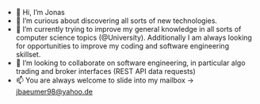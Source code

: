 - 👋 Hi, I’m Jonas
- 👀 I’m curious about discovering all sorts of new technologies.
- 🌱 I’m currently trying to improve my general knowledge in all sorts of computer science topics (@University). 
      Additionally I am always looking for opportunities to improve my coding and software engineering skillset.
- 💞️ I’m looking to collaborate on software engineering, in particular algo trading and broker interfaces (REST API data requests)
- 📫 You are always welcome to slide into my mailbox -> jbaeumer98@yahoo.de

<!---
JonasBaeumer/JonasBaeumer is a ✨ special ✨ repository because its `README.md` (this file) appears on your GitHub profile.
You can click the Preview link to take a look at your changes.
--->
